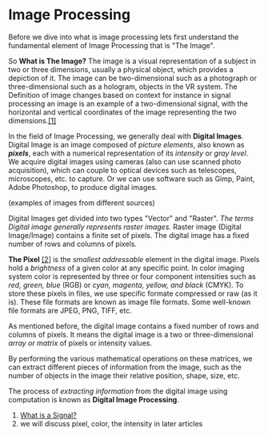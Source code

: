 # Image Processing 

Before we dive into what is image processing lets first understand the fundamental element of Image Processing that is "The Image".

So __What is The Image?__
The image is a visual representation of a subject in two or three dimensions, usually a physical object, which provides a depiction of it.
The image can be two-dimensional such as a photograph or three-dimensional such as a hologram, objects in the VR system. The Definition of image changes based on context for instance in signal processing an image is an example of a two-dimensional signal, with the horizontal and vertical coordinates of the image representing the two dimensions.[[1]](#1)

In the field of Image Processing, we generally deal with __Digital Images__.
Digital Image is an image composed of _picture elements_, also known as __*pixels*__, each with a numerical representation of its _intensity_ or _gray level_. We acquire digital images using cameras (also can use scanned photo acquisition), which can couple to optical devices such as telescopes, microscopes, etc. to capture.  Or we can use software such as Gimp, Paint, Adobe Photoshop, to produce digital images.

(examples of images from different sources)


Digital Images get divided into two types "Vector" and "Raster". _The terms *Digital image* generally represents raster images._ Raster image (Digital Image/Image) contains a finite set of pixels. The digital image has a fixed number of rows and columns of pixels.

__The Pixel__ [[2]](#2) is the _smallest addressable_ element in the digital image. Pixels hold a _brightness_ of a given color at any specific point. In color imaging system color is represented by three or four component intensities such as _red, green, blue_ (RGB) or _cyan, magenta, yellow, and black_ (CMYK). To store these pixels in files, we use specific formate compressed or raw (as it is). These file formats are known as image file formats. Some well-known file formats are JPEG, PNG, TIFF, etc.

As mentioned before, the digital image contains a fixed number of rows and columns of pixels. It means the digital image is a two or three-dimensional _array or matrix_ of pixels or intensity values. 

By performing the various mathematical operations on these matrices, we can extract different pieces of information from the image, such as the number of objects in the image their relative position, shape, size, etc. 

The process of _extracting information_ from the digital image using computation is known as __Digital Image Processing__.



1) <a id="#1">[What is a Signal?](https://doi.org/10.1109%2FMSP.2018.2832195 "What is a Signal?")</a>
2) <a id="#2">we will discuss pixel, color, the intensity in later articles</a>
